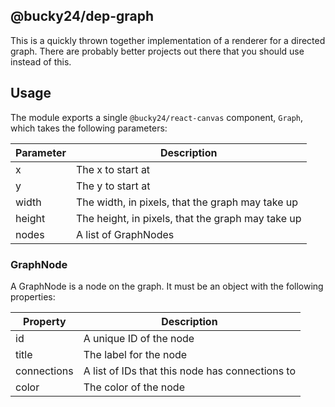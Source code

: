 ## @bucky24/dep-graph

This is a quickly thrown together implementation of a renderer for a directed graph. There are probably better projects out there that you should use instead of this.

## Usage

The module exports a single `@bucky24/react-canvas` component, `Graph`, which takes the following parameters:

| Parameter | Description |
| ----------- | ----------- |
| x | The x to start at |
| y | The y to start at |
| width | The width, in pixels, that the graph may take up |
| height | The height, in pixels, that the graph may take up |
| nodes | A list of GraphNodes |

### GraphNode

A GraphNode is a node on the graph. It must be an object with the following properties:

| Property | Description |
| ----------- | ----------- |
| id | A unique ID of the node |
| title | The label for the node |
| connections | A list of IDs that this node has connections to |
| color | The color of the node |